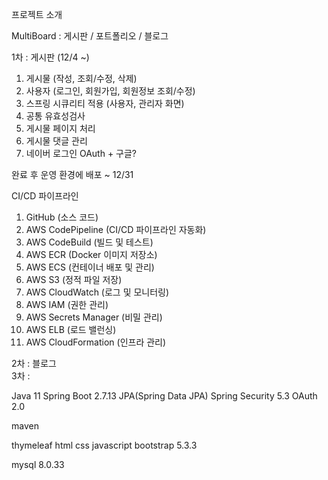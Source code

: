 프로젝트 소개

MultiBoard : 게시판 / 포트폴리오 / 블로그

1차 : 게시판 (12/4 ~)
1. 게시물 (작성, 조회/수정, 삭제)
2. 사용자 (로그인, 회원가입, 회원정보 조회/수정)
3. 스프링 시큐리티 적용 (사용자, 관리자 화면)
4. 공통 유효성검사
5. 게시물 페이지 처리
6. 게시물 댓글 관리
7. 네이버 로그인 OAuth + 구글?

완료 후 운영 환경에 배포 ~ 12/31

CI/CD 파이프라인
1. GitHub (소스 코드)
2. AWS CodePipeline (CI/CD 파이프라인 자동화)
3. AWS CodeBuild (빌드 및 테스트)
4. AWS ECR (Docker 이미지 저장소)
5. AWS ECS (컨테이너 배포 및 관리)
6. AWS S3 (정적 파일 저장)
7. AWS CloudWatch (로그 및 모니터링)
8. AWS IAM (권한 관리)
9. AWS Secrets Manager (비밀 관리)
10. AWS ELB (로드 밸런싱)
11. AWS CloudFormation (인프라 관리)



2차 : 블로그
<br>
3차 : 

Java 11
Spring Boot 2.7.13
JPA(Spring Data JPA)
Spring Security 5.3
OAuth 2.0

maven

thymeleaf
html css
javascript
bootstrap 5.3.3

mysql 8.0.33
